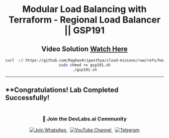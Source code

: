 
<h1 align="center">
 Modular Load Balancing with Terraform - Regional Load Balancer || GSP191 
</h1>

<div align="center">

## Video Solution [Watch Here](https://youtu.be/ZBzlNaFf1Zs)

```bash
curl -LO https://github.com/RaghavKripasthya/cloud-minions/raw/refs/heads/main/Modular%20Load%20Balancing%20with%20Terraform%20-%20Regional%20Load%20Balancer/gsp191.sh
sudo chmod +x gsp191.sh
./gsp191.sh
```

</div>

---

## **Congratulations! Lab Completed Successfully! 
<div align="center" style="padding: 5px;">
  <h3>📱 Join the DevLabs.ai Community</h3>
  
  <a href="https://chat.whatsapp.com/BeGG0HXiM469i3WFMgm4qs">
    <img src="https://img.shields.io/badge/Join_WhatsApp-25D366?style=for-the-badge&logo=whatsapp&logoColor=white" alt="Join WhatsApp">
  </a>
  &nbsp;
  <a href="https://www.youtube.com/channel/UCVFPYmP2CZvVmICxw7YHT8A">
    <img src="https://img.shields.io/badge/Subscribe-Devlabs%20ai-FF0000?style=for-the-badge&logo=youtube&logoColor=white" alt="YouTube Channel">
  </a>
  &nbsp;
  <a href="https://t.me/DevLabsai">
    <img src="https://img.shields.io/badge/DevLabsai-chats%20&Updates-0077B5?style=for-the-badge&logo=Telegram&logoColor=white" alt="Telegram">
</a>


</div>


